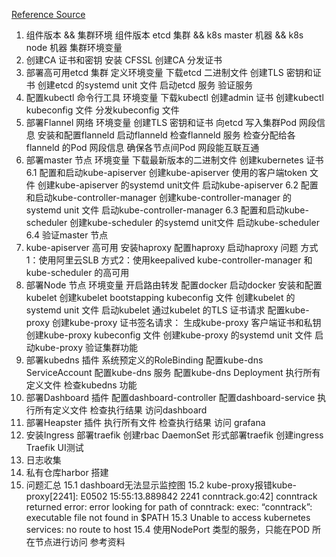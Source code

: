 [Reference Source](https://www.qikqiak.com/post/manual-install-high-available-kubernetes-cluster/ "手动搭建高可用的kubernetes 集群")


1. 组件版本 && 集群环境
  组件版本
  etcd 集群 && k8s master 机器 && k8s node 机器
  集群环境变量
2. 创建CA 证书和密钥
  安装 CFSSL
  创建CA
  分发证书
3. 部署高可用etcd 集群
  定义环境变量
  下载etcd 二进制文件
  创建TLS 密钥和证书
  创建etcd 的systemd unit 文件
  启动etcd 服务
  验证服务
4. 配置kubectl 命令行工具
  环境变量
  下载kubectl
  创建admin 证书
  创建kubectl kubeconfig 文件
  分发kubeconfig 文件
5. 部署Flannel 网络
  环境变量
  创建TLS 密钥和证书
  向etcd 写入集群Pod 网段信息
  安装和配置flanneld
  启动flanneld
  检查flanneld 服务
  检查分配给各flanneld 的Pod 网段信息
  确保各节点间Pod 网段能互联互通
6. 部署master 节点
  环境变量
  下载最新版本的二进制文件
  创建kubernetes 证书
  6.1 配置和启动kube-apiserver
    创建kube-apiserver 使用的客户端token 文件
    创建kube-apiserver 的systemd unit文件
    启动kube-apiserver
  6.2 配置和启动kube-controller-manager
    创建kube-controller-manager 的systemd unit 文件
    启动kube-controller-manager
  6.3 配置和启动kube-scheduler
    创建kube-scheduler 的systemd unit文件
    启动kube-scheduler
  6.4 验证master 节点
7. kube-apiserver 高可用
  安装haproxy
  配置haproxy
  启动haproxy
  问题
    方式1：使用阿里云SLB
    方式2：使用keepalived
  kube-controller-manager 和kube-scheduler 的高可用
8. 部署Node 节点
  环境变量
  开启路由转发
  配置docker
  启动docker
  安装和配置kubelet
  创建kubelet bootstapping kubeconfig 文件
  创建kubelet 的systemd unit 文件
  启动kubelet
  通过kubelet 的TLS 证书请求
  配置kube-proxy
    创建kube-proxy 证书签名请求：
    生成kube-proxy 客户端证书和私钥
    创建kube-proxy kubeconfig 文件
    创建kube-proxy 的systemd unit 文件
    启动kube-proxy
  验证集群功能
9. 部署kubedns 插件
  系统预定义的RoleBinding
  配置kube-dns ServiceAccount
  配置kube-dns 服务
  配置kube-dns Deployment
  执行所有定义文件
  检查kubedns 功能
10. 部署Dashboard 插件
  配置dashboard-controller
  配置dashboard-service
  执行所有定义文件
  检查执行结果
  访问dashboard
11. 部署Heapster 插件
  执行所有文件
  检查执行结果
  访问 grafana
12. 安装Ingress
  部署traefik
    创建rbac
    DaemonSet 形式部署traefik
    创建ingress
    Traefik UI测试
13. 日志收集
14. 私有仓库harbor 搭建
15. 问题汇总
  15.1 dashboard无法显示监控图
  15.2 kube-proxy报错kube-proxy[2241]: E0502 15:55:13.889842 2241 conntrack.go:42] conntrack returned error: error looking for path of conntrack: exec: “conntrack”: executable file not found in $PATH
  15.3 Unable to access kubernetes services: no route to host
  15.4 使用NodePort 类型的服务，只能在POD 所在节点进行访问
参考资料
